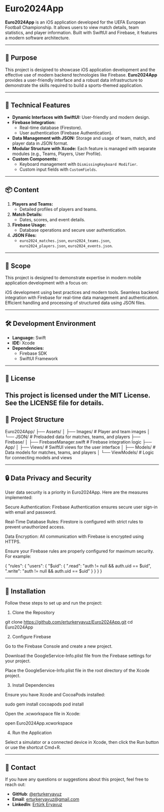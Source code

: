 # Euro2024App

**Euro2024App** is an iOS application developed for the UEFA European Football Championship. It allows users to view match details, team statistics, and player information. Built with SwiftUI and Firebase, it features a modern software architecture.

---

## 🎯 Purpose
This project is designed to showcase iOS application development and the effective use of modern backend technologies like Firebase. **Euro2024App** provides a user-friendly interface and a robust data infrastructure to demonstrate the skills required to build a sports-themed application.

---

## 🚀 Technical Features
- **Dynamic Interfaces with SwiftUI:** User-friendly and modern design.
- **Firebase Integration:**
  - Real-time database (Firestore).
  - User authentication (Firebase Authentication).
- **Data Management with JSON:** Storage and usage of team, match, and player data in JSON format.
- **Modular Structure with Xcode:** Each feature is managed with separate modules (e.g., Teams, Players, User Profile).
- **Custom Components:**
  - Keyboard management with `DismissingKeyboard Modifier`.
  - Custom input fields with `CustomFields`.

---

## 📦 Content
1. **Players and Teams:**
   - Detailed profiles of players and teams.
2. **Match Details:**
   - Dates, scores, and event details.
3. **Firebase Usage:**
   - Database operations and secure user authentication.
4. **JSON Files:**
   - `euro2024_matches.json`, `euro2024_teams.json`, `euro2024_players.json`, `euro2024_events.json`.

---

## 💼 Scope
This project is designed to demonstrate expertise in modern mobile application development with a focus on:

iOS development using best practices and modern tools.
Seamless backend integration with Firebase for real-time data management and authentication.
Efficient handling and processing of structured data using JSON files.


---

## 🛠️ Development Environment
- **Language:** Swift
- **IDE:** Xcode
- **Dependencies:**
  - Firebase SDK
  - SwiftUI Framework

---

## 📜 License

This project is licensed under the MIT License. See the LICENSE file for details.
---

## 📂 Project Structure

Euro2024App/
├── Assets/
│   ├── Images/           # Player and team images
│   └── JSON/             # Preloaded data for matches, teams, and players
├── Firebase/
│   ├── FirebaseManager.swift # Firebase integration logic
├── App/
│   ├── Views/            # SwiftUI views for the user interface
│   ├── Models/           # Data models for matches, teams, and players
│   └── ViewModels/       # Logic for connecting models and views

---

## 🔒 Data Privacy and Security

User data security is a priority in Euro2024App. Here are the measures implemented:

Secure Authentication: Firebase Authentication ensures secure user sign-in with email and password.

Real-Time Database Rules: Firestore is configured with strict rules to prevent unauthorized access.

Data Encryption: All communication with Firebase is encrypted using HTTPS.

Ensure your Firebase rules are properly configured for maximum security. For example:

{
  "rules": {
    "users": {
      "$uid": {
        ".read": "auth != null && auth.uid == $uid",
        ".write": "auth != null && auth.uid == $uid"
      }
    }
  }
}



---

## 📲 Installation
Follow these steps to set up and run the project:

1. Clone the Repository

git clone https://github.com/erturkeryavuz/Euro2024App.git
cd Euro2024App

2. Configure Firebase

Go to the Firebase Console and create a new project.

Download the GoogleService-Info.plist file from the Firebase settings for your project.

Place the GoogleService-Info.plist file in the root directory of the Xcode project.

3. Install Dependencies

Ensure you have Xcode and CocoaPods installed:

sudo gem install cocoapods
pod install

Open the .xcworkspace file in Xcode:

open Euro2024App.xcworkspace

4. Run the Application

Select a simulator or a connected device in Xcode, then click the Run button or use the shortcut Cmd+R.

---

## 📧 Contact

If you have any questions or suggestions about this project, feel free to reach out:

- **GitHub**: [@erturkeryavuz](https://github.com/erturkeryavuz)
- **Email**: [erturkeryavuz@gmail.com](mailto:erturkeryavuz@gmail.com)
- **LinkedIn**: [Ertürk Eryavuz](https://www.linkedin.com/in/ertürk-eryavuz-083b76282)

